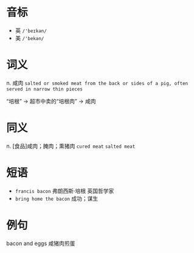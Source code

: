 # 音标

- 英 `/'beɪkən/`
- 美 `/'bekən/`

# 词义

n. 咸肉
`salted or smoked meat from the back or sides of a pig, often served in narrow thin pieces`



“培根” → 超市中卖的“培根肉” → 咸肉

# 同义

n. [食品]咸肉；腌肉；熏猪肉
`cured meat` `salted meat`

# 短语

- `francis bacon` 弗朗西斯·培根 英国哲学家
- `bring home the bacon` 成功；谋生

# 例句

bacon and eggs
咸猪肉煎蛋


